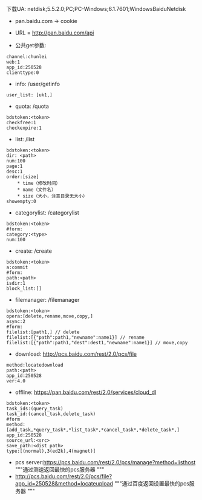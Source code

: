 下载UA: netdisk;5.5.2.0;PC;PC-Windows;6.1.7601;WindowsBaiduNetdisk

* pan.baidu.com -> cookie
* URL = http://pan.baidu.com/api

* 公共get参数: 
```
channel:chunlei
web:1
app_id:250528
clienttype:0
```

* info: /user/getinfo
```
user_list: [uk1,]
```
* quota: /quota
```
bdstoken:<token>
checkfree:1
checkexpire:1
```
* list: /list
```
bdstoken:<token>
dir: <path>
num:100
page:1
desc:1
order:[size]
    * time（修改时间）
    * name（文件名）
    * size（大小，注意目录无大小）
showempty:0
```
* categorylist: /categorylist
```
bdstoken:<token>
#form:
category:<type>
num:100
```
* create: /create
```
bdstoken:<token>
a:commit
#form:
path:<path>
isdir:1
block_list:[]
```

* filemanager: /filemanager
```
bdstoken:<token>
opera:[delete,rename,move,copy,]
async:2
#form:
filelist:[path1,] // delete
filelist:[{"path":path1,"newname":name1}] // rename
filelist:[{"path":path1,"dest":dest1,"newname":name1}] // move,copy
```

* download: http://pcs.baidu.com/rest/2.0/pcs/file
```
method:locatedownload
path:<path>
app_id:250528
ver:4.0
```

* offline: https://pan.baidu.com/rest/2.0/services/cloud_dl

```
bdstoken:<token>
task_ids:(query_task)
task_id:(cancel_task,delete_task)
#form
method:[add_task,*query_task*,*list_task*,*cancel_task*,*delete_task*,]
app_id:250528
source_url:<src>
save_path:<dist path>
type:[(normal),3(ed2k),4(magnet)]
```

* pcs server:https://pcs.baidu.com/rest/2.0/pcs/manage?method=listhost
"""通过测速返回最快的pcs服务器
"""
* http://pcs.baidu.com/rest/2.0/pcs/file?app_id=250528&method=locateupload
"""通过百度返回设置最快的pcs服务器
"""